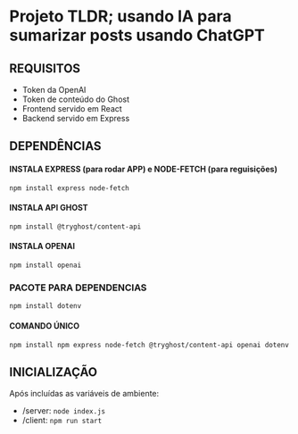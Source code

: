 # Projeto TLDR; usando IA para sumarizar posts usando ChatGPT

## REQUISITOS

* Token da OpenAI
* Token de conteúdo do Ghost
* Frontend servido em React
* Backend servido em Express

## DEPENDÊNCIAS

#### INSTALA EXPRESS (para rodar APP) e NODE-FETCH (para reguisições)
`npm install express node-fetch`

#### INSTALA API GHOST
`npm install @tryghost/content-api`

#### INSTALA OPENAI
`npm install openai`

### PACOTE PARA DEPENDENCIAS
`npm install dotenv`

#### COMANDO ÚNICO
`npm install npm express node-fetch @tryghost/content-api openai dotenv`

## INICIALIZAÇÃO

Após incluídas as variáveis de ambiente:

* /server: `node index.js`
* /client: `npm run start`
